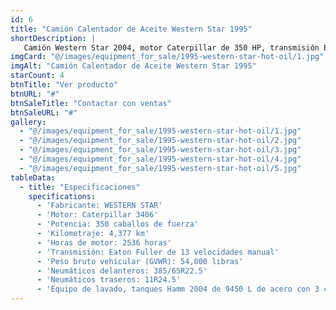 ```yaml
---
id: 6
title: "Camión Calentador de Aceite Western Star 1995"
shortDescription: |
   Camión Western Star 2004, motor Caterpillar de 350 HP, transmisión Eaton Fuller de 13 velocidades, 4,377 km y 2,536 horas de motor. Equipado con un tanque de acero de 9,450 L con 3 compartimentos, pasarela y bomba Gardner Denver.
imgCard: "@/images/equipment_for_sale/1995-western-star-hot-oil/1.jpg"
imgAlt: "Camión Calentador de Aceite Western Star 1995"
starCount: 4
btnTitle: "Ver producto"
btnURL: "#"
btnSaleTitle: "Contactar con ventas"
btnSaleURL: "#"
gallery:
  - "@/images/equipment_for_sale/1995-western-star-hot-oil/1.jpg"
  - "@/images/equipment_for_sale/1995-western-star-hot-oil/2.jpg"
  - "@/images/equipment_for_sale/1995-western-star-hot-oil/3.jpg"
  - "@/images/equipment_for_sale/1995-western-star-hot-oil/4.jpg"
  - "@/images/equipment_for_sale/1995-western-star-hot-oil/5.jpg"
tableData:
  - title: "Especificaciones"
    specifications:
      - 'Fabricante: WESTERN STAR'
      - 'Motor: Caterpillar 3406'
      - 'Potencia: 350 caballos de fuerza'
      - 'Kilometraje: 4,377 km'
      - 'Horas de motor: 2536 horas'
      - 'Transmisión: Eaton Fuller de 13 velocidades manual'
      - 'Peso bruto vehicular (GVWR): 54,000 libras'
      - 'Neumáticos delanteros: 385/65R22.5'
      - 'Neumáticos traseros: 11R24.5'
      - 'Equipo de lavado, tanques Hamm 2004 de 9450 L de acero con 3 compartimentos, pasarela, bomba Gardner Denver de triple émbolo, quemador de diésel'
---
```

